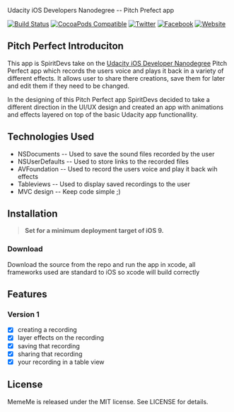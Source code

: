 Udacity iOS Developers Nanodegree -- Pitch Prefect app

[![Build Status](https://img.shields.io/badge/Build-Working-blue.svg?style=flat)]()
[![CocoaPods Compatible](https://img.shields.io/cocoapods/v/Alamofire.svg)](https://img.shields.io/cocoapods/v/Alamofire.svg)
[![Twitter](https://img.shields.io/badge/twitter-@SpiritDevs-blue.svg?style=flat)](http://twitter.com/Spiritdevsaus)
[![Facebook](https://img.shields.io/badge/facebook-SpiritDevs-green.svg?style=flat)](https://www.facebook.com/SpiritDevs)
[![Website](https://img.shields.io/badge/website-SpiritDevs-red.svg?style=flat)](http://www.spiritDevs.com/)

## Pitch Perfect Introduciton

This app is SpiritDevs take on the [Udacity iOS Developer Nanodegree](https://www.udacity.com/course/ios-developer-nanodegree--nd003) Pitch Perfect app which records the users voice and plays it back in a variety of different effects. It allows user to share there creations, save them for later and edit them if they need to be changed.

In the designing of this Pitch Perfect app SpiritDevs decided to take a different direction in the UI/UX design and created an app with animations and effects layered on top of the basic Udacity app functionallity.

## Technologies Used

- NSDocuments -- Used to save the sound files recorded by the user
- NSUserDefaults -- Used to store links to the recorded files
- AVFoundation -- Used to record the users voice and play it back wih effects
- Tableviews -- Used to display saved recordings to the user
- MVC design -- Keep code simple ;)


## Installation

> **Set for a minimum deployment target of iOS 9.**
>

### Download

Download the source from the repo and run the app in xcode, all frameworks used are standard to iOS so xcode will build correctly

## Features

### Version 1

- [x] creating a recording
- [x] layer effects on the recording
- [x] saving that recording
- [x] sharing that recording
- [x] your recording in a table view

## License

MemeMe is released under the MIT license. See LICENSE for details.
